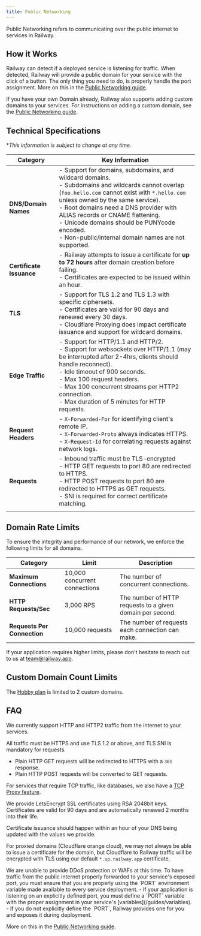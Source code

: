 ```yaml
---
title: Public Networking
---
```


Public Networking refers to communicating over the public internet to services in Railway.

## How it Works

Railway can detect if a deployed service is listening for traffic.  When detected, Railway will provide a public domain for your service with the click of a button.  The only thing you need to do, is properly handle the port assignment.  More on this in the [Public Networking guide](/guides/public-networking).

If you have your own Domain already, Railway also supports adding custom domains to your services.  For instructions on adding a custom domain, see the [Public Networking guide](/guides/public-networking#custom-domains).

## Technical Specifications

**This information is subject to change at any time.*

| Category | Key Information |
|----------|-----------------|
| **DNS/Domain Names** | - Support for domains, subdomains, and wildcard domains.<br /> - Subdomains and wildcards cannot overlap (`foo.hello.com` cannot exist with `*.hello.com` unless owned by the same service).<br /> - Root domains need a DNS provider with ALIAS records or CNAME flattening.<br /> - Unicode domains should be PUNYcode encoded.<br /> - Non-public/internal domain names are not supported. |
| **Certificate Issuance** | - Railway attempts to issue a certificate for **up to 72 hours** after domain creation before failing.<br /> - Certificates are expected to be issued within an hour. |
| **TLS** | - Support for TLS 1.2 and TLS 1.3 with specific ciphersets.<br /> - Certificates are valid for 90 days and renewed every 30 days.<br /> - Cloudflare Proxying does impact certificate issuance and support for wildcard domains. |
| **Edge Traffic** | - Support for HTTP/1.1 and HTTP/2.<br /> - Support for websockets over HTTP/1.1 (may be interrupted after 2-4hrs, clients should handle reconnect). <br /> - Idle timeout of 900 seconds.<br /> - Max 100 request headers.<br /> - Max 100 concurrent streams per HTTP2 connection.<br /> - Max duration of 5 minutes for HTTP requests. |
| **Request Headers** | - `X-Forwarded-For` for identifying client's remote IP.<br /> - `X-Forwarded-Proto` always indicates HTTPS.<br /> - `X-Request-Id` for correlating requests against network logs. |
| **Requests** | - Inbound traffic must be TLS-encrypted <br /> - HTTP GET requests to port 80 are redirected to HTTPS. <br /> - HTTP POST requests to port 80 are redirected to HTTPS as GET requests. <br /> - SNI is required for correct certificate matching. |
||

## Domain Rate Limits

To ensure the integrity and performance of our network, we enforce the following limits for all domains.

| Category               | Limit                                       | Description                                                                                       |
|------------------------|---------------------------------------------|---------------------------------------------------------------------------------------------------|
| **Maximum Connections**| 10,000 concurrent connections               | The number of concurrent connections. |
| **HTTP Requests/Sec**  | 3,000 RPS    | The number of HTTP requests to a given domain per second. |
| **Requests Per Connection** | 10,000 requests                          | The number of requests each connection can make.    |

If your application requires higher limits, please don't hesitate to reach out to us at [team@railway.app](mailto:team@railway.app).

## Custom Domain Count Limits

The [Hobby plan](/reference/pricing#plans) is limited to 2 custom domains.

## FAQ

<Collapse title="What type of traffic can I send to my services in Railway?">
We currently support HTTP and HTTP2 traffic from the internet to your services.

All traffic must be HTTPS and use TLS 1.2 or above, and TLS SNI is mandatory for requests.
  - Plain HTTP GET requests will be redirected to HTTPS with a `301` response.
  - Plain HTTP POST requests will be converted to GET requests.

For services that require TCP traffic, like databases, we also have a [TCP Proxy feature](/reference/tcp-proxy).
</Collapse>

<Collapse title="How does Railway handle SSL certificates?">
We provide LetsEncrypt SSL certificates using RSA 2048bit keys.  Certificates are valid for 90 days and are automatically renewed 2 months into their life.

Certificate issuance should happen within an hour of your DNS being updated with the values we provide.

For proxied domains (Cloudflare orange cloud), we may not always be able to issue a certificate for the domain, but Cloudflare to Railway traffic will be encrypted with TLS using our default `*.up.railway.app` certificate.
</Collapse>

<Collapse title="Does Railway protect my services against DDoS?">
We are unable to provide DDoS protection or WAFs at this time.
</Collapse>

<Collapse title="How do I handle forwarding traffic to my exposed port?">
To have traffic from the public internet properly forwarded to your service's exposed port, you must ensure that you are properly using the `PORT` environment variable made available to every service deployment.
- If your application is listening on an explicitly defined port, you must define a `PORT` variable with the proper assignment in your service's [variables](/guides/variables).
- If you do not explicitly define the `PORT`, Railway provides one for you and exposes it during deployment.

More on this in the [Public Networking guide](/guides/public-networking).
</Collapse>

